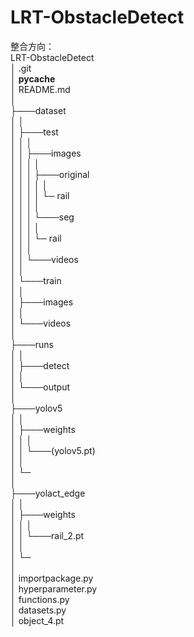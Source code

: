 # LRT-ObstacleDetect    <br>
整合方向：               <br>
LRT-ObstacleDetect      <br>
│	.git                  <br>
│	__pycache__           <br>
│	README.md             <br>
│                       <br>
├───dataset             <br>
│	│                     <br>
│	├───test              <br>
│	│	│                   <br>
│	│	├───images          <br>
│	│	│	│                 <br>
│	│	│	├───original      <br>
│	│	│	│	│               <br>
│	│	│	│	└─	rail        <br>
│	│	│	│                 <br>
│	│	│	└───seg           <br>
│	│	│		│               <br>
│	│	│		└─	rail        <br>
│	│	│                   <br>
│	│	└───videos          <br>
│	│                     <br>
│	└───train             <br>
│		│                   <br>
│		├───images          <br>
│		│                   <br>
│		└───videos          <br>
│                       <br>
├───runs                <br>
│	│                     <br>
│	├───detect            <br>
│	│                     <br>
│	└───output            <br>
│                       <br>
├───yolov5              <br>
│	│                     <br>
│	├───weights           <br>
│	│	│                   <br>
│	│	└───(yolov5.pt)     <br>
│	│                     <br>
│	└─                    <br>
│                       <br>
├───yolact_edge         <br>
│	│                     <br>
│	├───weights           <br>
│	│	│                   <br>
│	│	└───rail_2.pt       <br>
│	│                     <br>
│	└─                    <br>
│                       <br>
│	importpackage.py      <br>
│	hyperparameter.py     <br>
│	functions.py          <br>
│	datasets.py           <br>
│	object_4.pt           <br>
